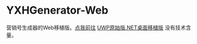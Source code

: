 # YXHGenerator-Web

营销号生成器的Web移植版。[点我前往](https://asankilp.github.io/yxhgenerator-web/)  [UWP原始版](https://www.github.com/Asankilp/YXHGenerator-UWP)[.NET桌面移植版](https://www.github.com/Asankilp/YXHGenerator-Desktop)
没有技术含量。
